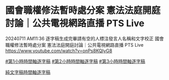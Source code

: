 # 國會職權修法暫時處分案 憲法法庭開庭討論｜公共電視網路直播 PTS Live

20240711 AM11:36 逐字稿生成完畢請有空的人標注發言人名稱和文字校正
國會職權修法暫時處分案 憲法法庭開庭討論｜公共電視網路直播 PTS Live
https://www.youtube.com/watch?v=onPs8KQIyG8


[#第1小時時間軸逐字稿](https://g0v.hackmd.io/W8xhdzZHReGfhBVOGoLCkQ)
[#第2小時時間軸逐字稿](https://g0v.hackmd.io/K1Kqy6T7S1-Naj7ye4YrUA)
[#第3小時時間軸逐字稿](https://g0v.hackmd.io/43uNLW-XQcCPVjr-wxmWxA)

[純文字稿時間軸逐字稿](https://g0v.hackmd.io/7TH7wv47Tsi5x25OFMDvjw)